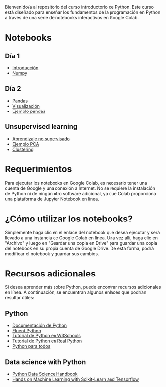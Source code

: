 Bienvenido/a al repositorio del curso introductorio de Python. Este curso está diseñado para enseñar los fundamentos de la programación en Python a través de una serie de notebooks interactivos en Google Colab.

# Notebooks

## Día 1
* [Introducción](Clase_I_Python.ipynb)
* [Numpy](Numpy.ipynb)

## Día 2
* [Pandas](Pandas.ipynb)
* [Visualización](Visualizacion.ipynb)
* [Ejemplo pandas](Pandas_snippets.ipynb)

## Unsupervised learning
* [Aprendizaje no supervisado]()
* [Ejemplo PCA](wine.ipynb)
* [Clustering]()

# Requerimientos
Para ejecutar los notebooks en Google Colab, es necesario tener una cuenta de Google y una conexión a Internet. No se requiere la instalación de Python ni de ningún otro software adicional, ya que Colab proporciona una plataforma de Jupyter Notebook en línea.

# ¿Cómo utilizar los notebooks?
Simplemente haga clic en el enlace del notebook que desea ejecutar y será llevado a una instancia de Google Colab en línea. Una vez allí, haga clic en "Archivo" y luego en "Guardar una copia en Drive" para guardar una copia del notebook en su propia cuenta de Google Drive. De esta forma, podrá modificar el notebook y guardar sus cambios.

# Recursos adicionales
Si desea aprender más sobre Python, puede encontrar recursos adicionales en línea. A continuación, se encuentran algunos enlaces que podrían resultar útiles:

## Python
* [Documentación de Python](https://docs.python.org/es/3/)
* [Fluent Python](https://github.com/fluentpython/example-code-2e)
* [Tutorial de Python en W3Schools](https://www.w3schools.com/python/)
* [Tutorial de Python en Real Python](https://realpython.com/tutorials/basics/)
* [Python para todos](https://www.py4e.com/)

## Data science with Python
* [Python Data Science Handbook](https://github.com/jakevdp/PythonDataScienceHandbook)
* [Hands on Machine Learning with Scikit-Learn and Tensorflow](https://github.com/ageron/handson-ml3)
